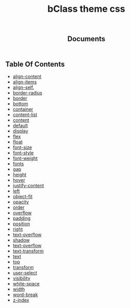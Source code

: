 <p align="center">
  
  <h1 align="center">
    bClass theme css
    <br/>
    <br/>
  </h3>
    
  <h2 align="center">
    Documents
    <br/>
    <br/>
  </h2>
</p>

## Table Of Contents

- [align-content](./align-content.md)
- [align-items](./align-items.md)
- [align-self.](./align-self.md)
- [border-radius](./border-radius.md)
- [border](./border.md)
- [bottom](./bottom.md)
- [container](./container.md)
- [content-list](./content-list.md)
- [content](./content.md)
- [default](./default.md)
- [display](./display.md)
- [flex](./flex.md)
- [float](./float.md)
- [font-size](./font-size.md)
- [font-style](./font-style.md)
- [font-weight](./font-weight.md)
- [fonts](./fonts.md)
- [gap](./gap.md)
- [height](./height.md)
- [hover](./hover.md)
- [justify-content](./justify-content.md)
- [left](./left.md)
- [object-fit](./object-fit.md)
- [opacity](./opacity.md)
- [order](./order.md)
- [overflow](./overflow.md)
- [padding](./padding.md)
- [position](./position.md)
- [right](./right.md)
- [text-overflow](./text-overflow.md)
- [shadow](./shadow.md)
- [text-overflow](./text-overflow.md)
- [text-transform](./text-transform.md)
- [text](./text.md)
- [top](./top.md)
- [transform](./transform.md)
- [user-select](./user-select.md)
- [visibility](./visibility.md)
- [white-space](./white-space.md)
- [width](./width.md)
- [word-break](./word-break.md)
- [z-index](./z-index.md)
